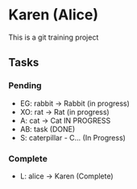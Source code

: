 # Karen (Alice)

This is a git training project

## Tasks

### Pending

- EG: rabbit -> Rabbit (in progress)
- XO: rat -> Rat (in progress)
- A: cat -> Cat IN PROGRESS
- AB: task (DONE)
- S: caterpillar - C... (In Progress)

### Complete

- L: alice -> Karen (Complete)
